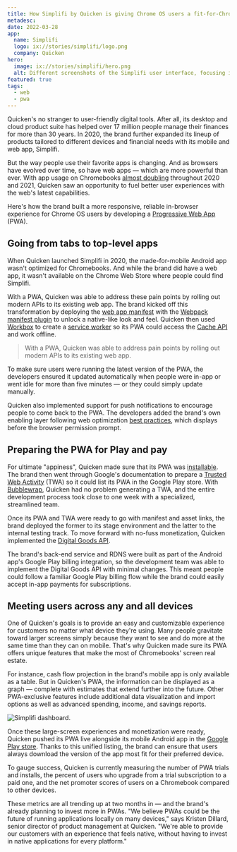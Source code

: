 ```yaml
---
title: How Simplifi by Quicken is giving Chrome OS users a fit-for-Chromebook experience with its Progressive Web App
metadesc:
date: 2022-03-28
app:
  name: Simplifi
  logo: ix://stories/simplifi/logo.png
  company: Quicken
hero:
  image: ix://stories/simplifi/hero.png
  alt: Different screenshots of the Simplifi user interface, focusing in on the Reports and Spending Plan screens.
featured: true
tags:
  - web
  - pwa
---
```


Quicken's no stranger to user-friendly digital tools. After all, its desktop and cloud product suite has helped over 17 million people manage their finances for more than 30 years. In 2020, the brand further expanded its lineup of products tailored to different devices and financial needs with its mobile and web app, Simplifi.

But the way people use their favorite apps is changing. And as browsers have evolved over time, so have web apps — which are more powerful than ever. With app usage on Chromebooks [almost doubling](https://chromeos.dev/en/posts/simple-payments-that-users-trust-monetizing-web-apps-in-google-play) throughout 2020 and 2021, Quicken saw an opportunity to fuel better user experiences with the web's latest capabilities.

Here's how the brand built a more responsive, reliable in-browser experience for Chrome OS users by developing a [Progressive Web App](https://chromeos.dev/en/web/desktop-progressive-web-apps) (PWA).

## Going from tabs to top-level apps

When Quicken launched Simplifi in 2020, the made-for-mobile Android app wasn't optimized for Chromebooks. And while the brand did have a web app, it wasn't available on the Chrome Web Store where people could find Simplifi.

With a PWA, Quicken was able to address these pain points by rolling out modern APIs to its existing web app. The brand kicked off this transformation by deploying the [web app manifest](https://web.dev/add-manifest/) with the [Webpack manifest plugin](https://webpack.js.org/concepts/plugins/) to unlock a native-like look and feel. Quicken then used [Workbox](https://developers.google.com/web/tools/workbox) to create a [service worker](https://developers.google.com/web/fundamentals/primers/service-workers) so its PWA could access the [Cache API](https://web.dev/cache-api-quick-guide/) and work offline.

> With a PWA, Quicken was able to address pain points by rolling out modern APIs to its existing web app.

To make sure users were running the latest version of the PWA, the developers ensured it updated automatically when people were in-app or went idle for more than five minutes — or they could simply update manually.

Quicken also implemented support for push notifications to encourage people to come back to the PWA. The developers added the brand's own enabling layer following web optimization [best practices](https://web.dev/push-notifications-overview/), which displays before the browser permission prompt.

## Preparing the PWA for Play and pay

For ultimate "appiness", Quicken made sure that its PWA was [installable](https://web.dev/install-criteria/). The brand then went through Google's documentation to prepare a [Trusted Web Activity](https://developer.chrome.com/docs/android/trusted-web-activity/) (TWA) so it could list its PWA in the Google Play store. With [Bubblewrap](https://github.com/GoogleChromeLabs/bubblewrap), Quicken had no problem generating a TWA, and the entire development process took close to one week with a specialized, streamlined team.

Once its PWA and TWA were ready to go with manifest and asset links, the brand deployed the former to its stage environment and the latter to the internal testing track. To move forward with no-fuss monetization, Quicken implemented the [Digital Goods API](https://developer.chrome.com/docs/android/trusted-web-activity/receive-payments-play-billing/).

The brand's back-end service and RDNS were built as part of the Android app's Google Play billing integration, so the development team was able to implement the Digital Goods API with minimal changes. This meant people could follow a familiar Google Play billing flow while the brand could easily accept in-app payments for subscriptions.

## Meeting users across any and all devices

One of Quicken's goals is to provide an easy and customizable experience for customers no matter what device they're using. Many people gravitate toward larger screens simply because they want to see and do more at the same time than they can on mobile. That's why Quicken made sure its PWA offers unique features that make the most of Chromebooks' screen real estate.

For instance, cash flow projection in the brand's mobile app is only available as a table. But in Quicken's PWA, the information can be displayed as a graph — complete with estimates that extend further into the future. Other PWA-exclusive features include additional data visualization and import options as well as advanced spending, income, and savings reports.

![Simplifi dashboard.](ix://stories/simplifi/dashboard.png)

Once these large-screen experiences and monetization were ready, Quicken pushed its PWA live alongside its mobile Android app in the [Google Play store](https://play.google.com/store/apps/details?id=com.quicken.acme&hl=en_US&gl=US). Thanks to this unified listing, the brand can ensure that users always download the version of the app most fit for their preferred device.

To gauge success, Quicken is currently measuring the number of PWA trials and installs, the percent of users who upgrade from a trial subscription to a paid one, and the net promoter scores of users on a Chromebook compared to other devices.

These metrics are all trending up at two months in — and the brand's already planning to invest more in PWAs. "We believe PWAs could be the future of running applications locally on many devices," says Kristen Dillard, senior director of product management at Quicken. "We're able to provide our customers with an experience that feels native, without having to invest in native applications for every platform."
